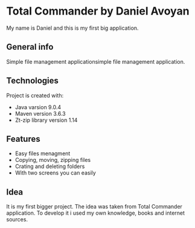 # Total Commander by Daniel Avoyan

My name is Daniel and this is my first big application.

## General info

Simple file management applicationsimple file management application.

## Technologies

Project is created with:
* Java varsion 9.0.4
* Maven version 3.6.3
* Zt-zip library version 1.14

## Features

* Easy files menagment
* Copying, moving, zipping files
* Crating and deleting folders
* With two screens you can easily 

## Idea

It is my first bigger project. The idea was taken from Total Commander application. To develop it i used my own knowledge, books and internet sources.
